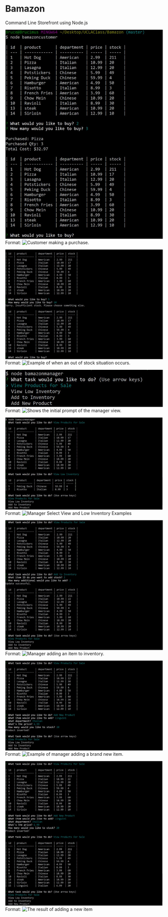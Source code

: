 # Bamazon
Command Line Storefront using Node.js

![GitHub Logo](\images\CustomerBuy.JPG)
Format: ![Customer making a purchase.](url)

![GitHub Logo](\images\CustomerNoStock.JPG)
Format: ![Example of when an out of stock situation occurs.](url)

![GitHub Logo](\images\ManagerInitialPrompt.JPG)
Format: ![Shows the initial prompt of the manager view.](url)

![GitHub Logo](\images\ManagerSelectViewAndLowInventory.JPG)
Format: ![Manager Select View and Low Inventory Examples](url)

![GitHub Logo](\images\ManagerAddInventory.JPG)
Format: ![Manager adding an item to inventory.](url)

![GitHub Logo](\images\ManagerAddItem.JPG)
Format: ![Example of manager adding a brand new item.](url)

![GitHub Logo](\images\ManagerAddItemResult.JPG)
Format: ![The result of adding a new item](url)
